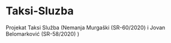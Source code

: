 # Taksi-Sluzba
Projekat Taksi Služba (Nemanja Murgaški (SR-60/2020) i Jovan Belomarković (SR-58/2020) )
